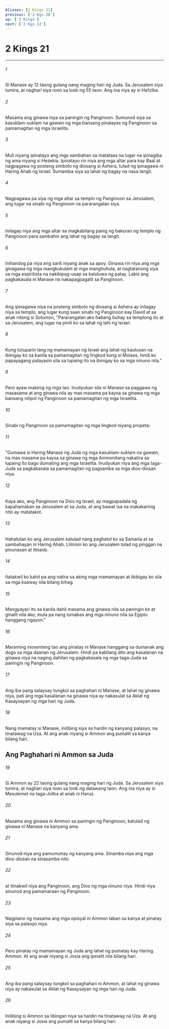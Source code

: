 ```yaml
---
Aliases: [2 Kings 21]
previous: ['2 Kgs 20']
up: ['2 Kings']
next: ['2 Kgs 22']
---
```

# 2 Kings 21

***

###### 1
Si Manase ay 12 taong gulang nang maging hari ng Juda. Sa Jerusalem siya tumira, at naghari siya roon sa loob ng 55 taon. Ang ina niya ay si Hefziba. 

###### 2
Masama ang ginawa niya sa paningin ng Panginoon. Sumunod siya sa kasuklam-suklam na gawain ng mga bansang pinalayas ng Panginoon sa pamamagitan ng mga Israelita. 

###### 3
Muli niyang ipinatayo ang mga sambahan sa matataas na lugar na ipinagiba ng ama niyang si Hezekia. Ipinatayo rin niya ang mga altar para kay Baal at nagpagawa ng posteng simbolo ng diosang si Ashera, tulad ng ipinagawa ni Haring Ahab ng Israel. Sumamba siya sa lahat ng bagay na nasa langit. 

###### 4
Nagpagawa pa siya ng mga altar sa templo ng Panginoon sa Jerusalem, ang lugar na sinabi ng Panginoon na pararangalan siya. 

###### 5
Inilagay niya ang mga altar sa magkabilang panig ng bakuran ng templo ng Panginoon para sambahin ang lahat ng bagay sa langit. 

###### 6
Inihandog pa niya ang sarili niyang anak sa apoy. Ginawa rin niya ang mga ginagawa ng mga mangkukulam at mga manghuhula, at nagtatanong siya sa mga espiritista na nakikipag-usap sa kaluluwa ng patay. Labis ang pagkakasala ni Manase na nakapagpagalit sa Panginoon. 

###### 7
Ang ipinagawa niya na posteng simbolo ng diosang si Ashera ay inilagay niya sa templo, ang lugar kung saan sinabi ng Panginoon kay David at sa anak nitong si Solomon, "Pararangalan ako habang buhay sa templong ito at sa Jerusalem, ang lugar na pinili ko sa lahat ng lahi ng Israel. 

###### 8
Kung tutuparin lang ng mamamayan ng Israel ang lahat ng kautusan na ibinigay ko sa kanila sa pamamagitan ng lingkod kong si Moises, hindi ko papayagang palayasin sila sa lupaing ito na ibinigay ko sa mga ninuno nila." 

###### 9
Pero ayaw makinig ng mga tao. Inudyukan sila ni Manase sa paggawa ng masasama at ang ginawa nila ay mas masama pa kaysa sa ginawa ng mga bansang nilipol ng Panginoon sa pamamagitan ng mga Israelita. 

###### 10
Sinabi ng Panginoon sa pamamagitan ng mga lingkod niyang propeta: 

###### 11
"Gumawa si Haring Manase ng Juda ng mga kasuklam-suklam na gawain, na mas masama pa kaysa sa ginawa ng mga Ammonitang nakatira sa lupaing ito bago dumating ang mga Israelita. Inudyukan niya ang mga taga-Juda sa pagkakasala sa pamamagitan ng pagsamba sa mga dios-diosan niya. 

###### 12
Kaya ako, ang Panginoon na Dios ng Israel, ay magpapadala ng kapahamakan sa Jerusalem at sa Juda, at ang bawat isa na makakarinig nito ay matatakot. 

###### 13
Hahatulan ko ang Jerusalem katulad nang paghatol ko sa Samaria at sa sambahayan ni Haring Ahab. Lilinisin ko ang Jerusalem tulad ng pinggan na pinunasan at itinaob. 

###### 14
Itatakwil ko kahit pa ang natira sa aking mga mamamayan at ibibigay ko sila sa mga kaaway nila bilang bihag. 

###### 15
Mangyayari ito sa kanila dahil masama ang ginawa nila sa paningin ko at ginalit nila ako, mula pa nang lumabas ang mga ninuno nila sa Egipto hanggang ngayon." 

###### 16
Maraming inosenteng tao ang pinatay ni Manase hanggang sa dumanak ang dugo sa mga daanan ng Jerusalem. Hindi pa kabilang dito ang kasalanan na ginawa niya na naging dahilan ng pagkakasala ng mga taga-Juda sa paningin ng Panginoon. 

###### 17
Ang iba pang salaysay tungkol sa paghahari ni Manase, at lahat ng ginawa niya, pati ang mga kasalanan na ginawa niya ay nakasulat sa Aklat ng Kasaysayan ng mga hari ng Juda. 

###### 18
Nang mamatay si Manase, inilibing siya sa hardin ng kanyang palasyo, na tinatawag na Uza. At ang anak niyang si Ammon ang pumalit sa kanya bilang hari.

## Ang Paghahari ni Ammon sa Juda 

###### 19
Si Ammon ay 22 taong gulang nang maging hari ng Juda. Sa Jerusalem siya tumira, at naghari siya roon sa loob ng dalawang taon. Ang ina niya ay si Mesulemet na taga-Jotba at anak ni Haruz. 

###### 20
Masama ang ginawa ni Ammon sa paningin ng Panginoon, katulad ng ginawa ni Manase na kanyang ama. 

###### 21
Sinunod niya ang pamumuhay ng kanyang ama. Sinamba niya ang mga dios-diosan na sinasamba nito 

###### 22
at itinakwil niya ang Panginoon, ang Dios ng mga ninuno niya. Hindi niya sinunod ang pamamaraan ng Panginoon. 

###### 23
Nagplano ng masama ang mga opisyal ni Ammon laban sa kanya at pinatay siya sa palasyo niya. 

###### 24
Pero pinatay ng mamamayan ng Juda ang lahat ng pumatay kay Haring Ammon. At ang anak niyang si Josia ang ipinalit nila bilang hari. 

###### 25
Ang iba pang salaysay tungkol sa paghahari ni Ammon, at lahat ng ginawa niya ay nakasulat sa Aklat ng Kasaysayan ng mga hari ng Juda. 

###### 26
Inilibing si Ammon sa libingan niya sa hardin na tinatawag na Uza. At ang anak niyang si Josia ang pumalit sa kanya bilang hari.
